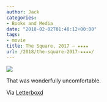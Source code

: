 ```yaml
---
author: Jack
categories:
- Books and Media
date: "2018-02-02T01:48:12+00:00"
tags:
- movie
title: The Square, 2017 – ★★★★
url: /2018/the-square-2017-★★★★/
---
```

![][1]

That was wonderfully uncomfortable.

Via [Letterboxd][2]

 [1]: https://a.ltrbxd.com/resized/film-poster/3/3/5/9/5/9/335959-the-square-0-150-0-225-crop.jpg?k=ca87bd4579
 [2]: https://letterboxd.com/jackbaty/film/the-square-2017/